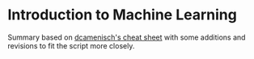 # Introduction to Machine Learning
Summary based on [dcamenisch's cheat sheet](https://exams.vis.ethz.ch/user/dcamenisch/document/cheat-sheet-fs22) with some additions and revisions to fit the script more closely. 